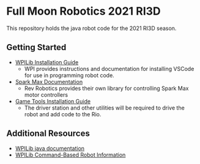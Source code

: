 # Full Moon Robotics 2021 RI3D
This repository holds the java robot code for the 2021 RI3D season.

## Getting Started
- [WPILib Installation Guide](https://docs.wpilib.org/en/stable/docs/zero-to-robot/step-2/wpilib-setup.html)
  - WPI provides instructions and documentation for installing  VSCode for use in programming robot code.
- [Spark Max Documentation](https://www.revrobotics.com/sparkmax-software/)
  - Rev Robotics provides their own library for controlling Spark Max motor controllers
- [Game Tools Installation Guide](https://docs.wpilib.org/en/stable/docs/zero-to-robot/step-2/frc-game-tools.html)
  - The driver station and other utilities will be required to drive the robot and add code to the Rio.

## Additional Resources
- [WPILib java documentation](https://first.wpi.edu/FRC/roborio/release/docs/java/index.html)
- [WPILib Command-Based Robot Information](https://docs.wpilib.org/en/stable/docs/software/commandbased/)
